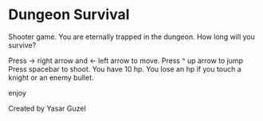 # Dungeon Survival
Shooter game. You are eternally trapped in the dungeon. How long will you survive? 

Press -> right arrow and <- left arrow to move.
Press ^ up arrow to jump
Press spacebar to shoot.
You have 10 hp. You lose an hp if you touch a knight or an enemy bullet.

enjoy

Created by Yasar Guzel
